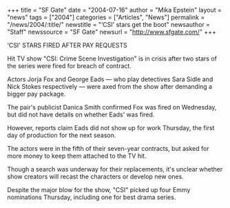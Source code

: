 +++
title = "SF Gate"
date = "2004-07-16"
author = "Mika Epstein"
layout = "news"
tags = ["2004"]
categories = ["Articles", "News"]
permalink = "/news/2004/:title/"
newstitle = "&#8216;CSI' stars get the boot"
newsauthor = "Staff"
newssource = "SF Gate"
newsurl = "http://www.sfgate.com/"
+++

&#8216;CSI' STARS FIRED AFTER PAY REQUESTS

Hit TV show "CSI: Crime Scene Investigation" is in crisis after two stars of the series were fired for breach of contract.

Actors Jorja Fox and George Eads &#8212; who play detectives Sara Sidle and Nick Stokes respectively &#8212; were axed from the show after demanding a bigger pay package.

The pair's publicist Danica Smith confirmed Fox was fired on Wednesday, but did not have details on whether Eads' was fired.

However, reports claim Eads did not show up for work Thursday, the first day of production for the next season.

The actors were in the fifth of their seven-year contracts, but asked for more money to keep them attached to the TV hit.

Though a search was underway for their replacements, it's unclear whether show creators will recast the characters or develop new ones.

Despite the major blow for the show, "CSI" picked up four Emmy nominations Thursday, including one for best drama series.

